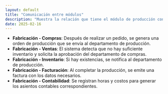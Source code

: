 ```yaml
---
layout: default
title: "Comunicación entre módulos"
description: "Muestra la relación que tiene el módulo de producción con otros módulos de Odoo"
date: 2025-02-16
---
```


- **Fabricación - Compras**: Después de realizar un pedido, se genera una orden de producción que se envía al departamento de producción.
- **Fabricación - Ventas**: El sistema detecta que no hay suficiente inventario y solicita la aprobación del departamento de compras.
- **Fabricación - Inventario**: Si hay existencias, se notifica al departamento de producción.
- **Fabricación - Facturación**: Al completar la producción, se emite una factura con los datos necesarios.
- **Fabricación - Contabilidad**: Se registran horas y costos para generar los asientos contables correspondientes.
